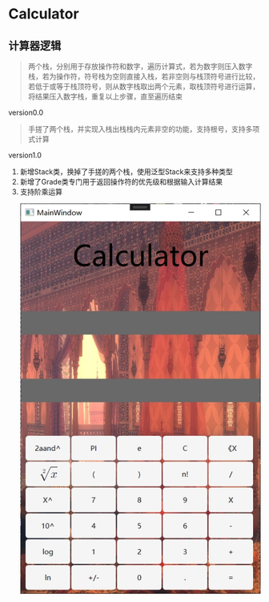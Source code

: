 # Calculator


## 计算器逻辑

>两个栈，分别用于存放操作符和数字，遍历计算式，若为数字则压入数字栈，若为操作符，符号栈为空则直接入栈，若非空则与栈顶符号进行比较，若低于或等于栈顶符号，则从数字栈取出两个元素，取栈顶符号进行运算，将结果压入数字栈，重复以上步骤，直至遍历结束

version0.0
> 手搓了两个栈，并实现入栈出栈栈内元素非空的功能，支持根号，支持多项式计算

version1.0
1. 新增Stack类，换掉了手搓的两个栈，使用泛型Stack<object>来支持多种类型
2. 新增了Grade类专门用于返回操作符的优先级和根据输入计算结果
3. 支持阶乘运算

![pic](/images/calcunew.jpg)

